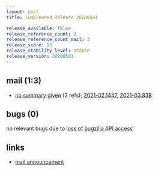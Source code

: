 ```yaml
---
layout: post
title: Tumbleweed Release 20200501

release_available: false
release_reference_count: 3
release_reference_count_mail: 3
release_score: 93
release_stability_level: stable
release_version: 20200501
---
```


## mail (1:3)

- [no summary given](https://github.com/boombatower/tumbleweed-review/issues/10) (3 refs); [2021-02.1447](https://github.com/boombatower/tumbleweed-review/issues/10), [2021-03.838](https://github.com/boombatower/tumbleweed-review/issues/10)

## bugs (0)

<!--more-->

no relevant bugs due to [loss of bugzilla API access](https://bugzilla.opensuse.org/show_bug.cgi?id=1157722)



## links

- [mail announcement](https://github.com/boombatower/tumbleweed-review/issues/10)
